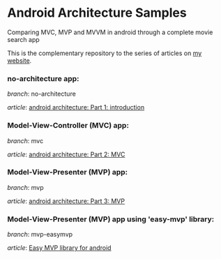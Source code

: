 <h1>Android Architecture Samples</h1>
Comparing MVC, MVP and MVVM  in android through a complete movie search app

This is the complementary repository to the series of articles on <a href="http://www.digigene.com">my website</a>.

<h3>no-architecture app:</h3>
<p><i>branch</i>: no-architecture</p>
<p><i>article</i>: <a href="http://www.digigene.com/architecture/android-architecture-part1/">android architecture: Part 1: introduction</a></p>

<h3>Model-View-Controller (MVC) app:</h3>
<p><i>branch</i>: mvc</p>
<p><i>article</i>: <a href="http://www.digigene.com/architecture/android-architecture-part-2-mvc/">android architecture: Part 2: MVC</a></p>


<h3>Model-View-Presenter (MVP) app:</h3>
<p><i>branch</i>: mvp</p>
<p><i>article</i>: <a href="http://www.digigene.com/architecture/android-architecture-part-3-mvp/">android architecture: Part 3: MVP</a></p>


<h3>Model-View-Presenter (MVP) app using 'easy-mvp' library:</h3>
<p><i>branch</i>: mvp-easymvp</p>
<p><i>article</i>: <a href="http://www.digigene.com/architecture/easy-mvp-library-for-android/">Easy MVP library for android</a></p>
